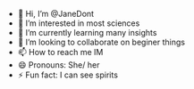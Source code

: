 - 👋 Hi, I’m @JaneDont
- 👀 I’m interested in most sciences
- 🌱 I’m currently learning many insights
- 💞️ I’m looking to collaborate on beginer things
- 📫 How to reach me IM
- 😄 Pronouns: She/ her
- ⚡ Fun fact: I can see spirits

<!---
JaneDont/JaneDont is a ✨ special ✨ repository because its `README.md` (this file) appears on your GitHub profile.
You can click the Preview link to take a look at your changes.
--->

